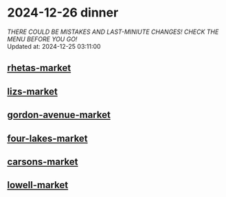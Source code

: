 # 2024-12-26 dinner  
*THERE COULD BE MISTAKES AND LAST-MINIUTE CHANGES! CHECK THE MENU BEFORE YOU GO!*  
Updated at: 2024-12-25 03:11:00  
## [rhetas-market](https://wisc-housingdining.nutrislice.com/menu/rhetas-market/dinner/2024-12-26)  
## [lizs-market](https://wisc-housingdining.nutrislice.com/menu/lizs-market/dinner/2024-12-26)  
## [gordon-avenue-market](https://wisc-housingdining.nutrislice.com/menu/gordon-avenue-market/dinner/2024-12-26)  
## [four-lakes-market](https://wisc-housingdining.nutrislice.com/menu/four-lakes-market/dinner/2024-12-26)  
## [carsons-market](https://wisc-housingdining.nutrislice.com/menu/carsons-market/dinner/2024-12-26)  
## [lowell-market](https://wisc-housingdining.nutrislice.com/menu/lowell-market/dinner/2024-12-26)  
  
